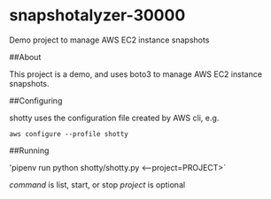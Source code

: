 # snapshotalyzer-30000
Demo project to manage AWS EC2 instance snapshots

##About

This project is a demo, and uses boto3 to manage AWS EC2 instance snapshots.

##Configuring

shotty uses the configuration file created by AWS cli, e.g.

`aws configure --profile shotty`

##Running

'pipenv run python shotty/shotty.py <command> <--project=PROJECT>`

*command* is list, start, or stop
*project* is optional